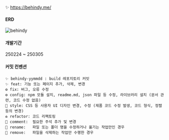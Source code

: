 ✨ https://behindy.me/

#### **ERD**

![behindy](https://github.com/user-attachments/assets/996610e4-7a06-4015-9935-e472ed3315d0)

#### **개발기간**

250224 ~ 250305

#### **커밋 컨벤션**

```
✨ behindy-yymmdd : build 레포지토리 커밋
✨ feat: 기능 또는 페이지 추가, 삭제, 변경
⚙️ fix: 버그, 오류 수정
⚙️ config: npm 모듈 설치, readme.md, json 파일 등 수정, 라이브러리 설치 (문서 관련, 코드 수정 없음)
🎨 style: CSS 등 사용자 UI 디자인 변경, 수정 (제품 코드 수정 발생, 코드 형식, 정렬 등의 변경)
♻️ refactor: 코드 리팩토링
💬 comment:	필요한 주석 추가 및 변경
🚚 rename:	파일 또는 폴더 명을 수정하거나 옮기는 작업만인 경우
🚚 remove:	파일을 삭제하는 작업만 수행한 경우
```
